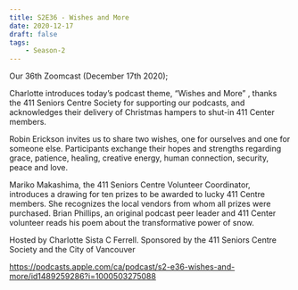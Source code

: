 ```yaml
---
title: S2E36 - Wishes and More
date: 2020-12-17
draft: false
tags:
    - Season-2
---
```


Our 36th Zoomcast (December 17th 2020);

Charlotte introduces today’s podcast theme, “Wishes and More” , thanks the  411 Seniors Centre Society for supporting our podcasts, and acknowledges their delivery of Christmas hampers to shut-in 411 Center members.

Robin Erickson invites us to share two wishes, one for ourselves and one for someone else. Participants exchange their hopes and strengths regarding grace, patience, healing, creative energy, human connection, security, peace and love.

Mariko Makashima, the 411 Seniors Centre Volunteer Coordinator, introduces a drawing for ten prizes to be awarded to lucky 411 Centre members. She recognizes the local vendors from whom all prizes were purchased.  Brian Phillips, an original podcast peer leader and 411 Center volunteer reads his poem about the transformative power of snow.

Hosted by Charlotte Sista C Ferrell. Sponsored by the 411 Seniors Centre Society and the City of Vancouver

https://podcasts.apple.com/ca/podcast/s2-e36-wishes-and-more/id1489259286?i=1000503275088